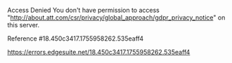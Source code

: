 Access Denied
You don't have permission to access "http://about.att.com/csr/privacy/global_approach/gdpr_privacy_notice" on this server.

Reference #18.450c3417.1755958262.535eaff4

https://errors.edgesuite.net/18.450c3417.1755958262.535eaff4